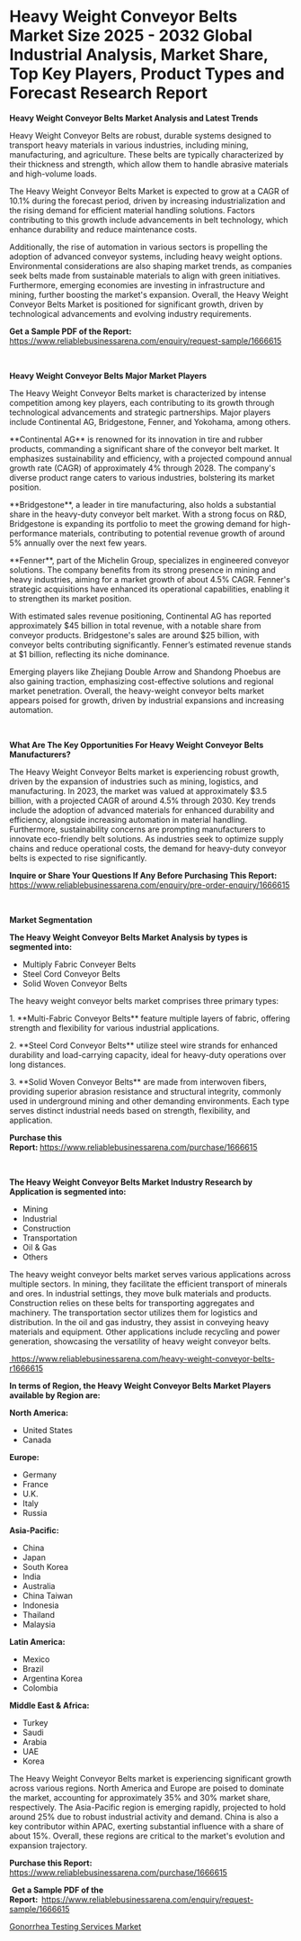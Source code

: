 <p><h1>Heavy Weight Conveyor Belts Market Size 2025 - 2032 Global Industrial Analysis, Market Share, Top Key Players, Product Types and Forecast Research Report</h1></p><p><strong>Heavy Weight Conveyor Belts Market Analysis and Latest Trends</strong></p>
<p><p>Heavy Weight Conveyor Belts are robust, durable systems designed to transport heavy materials in various industries, including mining, manufacturing, and agriculture. These belts are typically characterized by their thickness and strength, which allow them to handle abrasive materials and high-volume loads.</p><p>The Heavy Weight Conveyor Belts Market is expected to grow at a CAGR of 10.1% during the forecast period, driven by increasing industrialization and the rising demand for efficient material handling solutions. Factors contributing to this growth include advancements in belt technology, which enhance durability and reduce maintenance costs. </p><p>Additionally, the rise of automation in various sectors is propelling the adoption of advanced conveyor systems, including heavy weight options. Environmental considerations are also shaping market trends, as companies seek belts made from sustainable materials to align with green initiatives. Furthermore, emerging economies are investing in infrastructure and mining, further boosting the market's expansion. Overall, the Heavy Weight Conveyor Belts Market is positioned for significant growth, driven by technological advancements and evolving industry requirements.</p></p>
<p><strong>Get a Sample PDF of the Report:&nbsp;</strong> <a href="https://www.reliablebusinessarena.com/enquiry/request-sample/1666615?utm_campaign=2187&utm_medium=2&utm_source=Github&utm_content=ia&utm_term=08032025&utm_id=heavy-weight-conveyor-belts">https://www.reliablebusinessarena.com/enquiry/request-sample/1666615</a></p>
<p>&nbsp;</p>
<p><strong>Heavy Weight Conveyor Belts Major Market Players</strong></p>
<p><p>The Heavy Weight Conveyor Belts market is characterized by intense competition among key players, each contributing to its growth through technological advancements and strategic partnerships. Major players include Continental AG, Bridgestone, Fenner, and Yokohama, among others.</p><p>**Continental AG** is renowned for its innovation in tire and rubber products, commanding a significant share of the conveyor belt market. It emphasizes sustainability and efficiency, with a projected compound annual growth rate (CAGR) of approximately 4% through 2028. The company's diverse product range caters to various industries, bolstering its market position.</p><p>**Bridgestone**, a leader in tire manufacturing, also holds a substantial share in the heavy-duty conveyor belt market. With a strong focus on R&D, Bridgestone is expanding its portfolio to meet the growing demand for high-performance materials, contributing to potential revenue growth of around 5% annually over the next few years.</p><p>**Fenner**, part of the Michelin Group, specializes in engineered conveyor solutions. The company benefits from its strong presence in mining and heavy industries, aiming for a market growth of about 4.5% CAGR. Fenner's strategic acquisitions have enhanced its operational capabilities, enabling it to strengthen its market position.</p><p>With estimated sales revenue positioning, Continental AG has reported approximately $45 billion in total revenue, with a notable share from conveyor products. Bridgestone's sales are around $25 billion, with conveyor belts contributing significantly. Fenner’s estimated revenue stands at $1 billion, reflecting its niche dominance.</p><p>Emerging players like Zhejiang Double Arrow and Shandong Phoebus are also gaining traction, emphasizing cost-effective solutions and regional market penetration. Overall, the heavy-weight conveyor belts market appears poised for growth, driven by industrial expansions and increasing automation.</p></p>
<p>&nbsp;</p>
<p><strong>What Are The Key Opportunities For Heavy Weight Conveyor Belts Manufacturers?</strong></p>
<p><p>The Heavy Weight Conveyor Belts market is experiencing robust growth, driven by the expansion of industries such as mining, logistics, and manufacturing. In 2023, the market was valued at approximately $3.5 billion, with a projected CAGR of around 4.5% through 2030. Key trends include the adoption of advanced materials for enhanced durability and efficiency, alongside increasing automation in material handling. Furthermore, sustainability concerns are prompting manufacturers to innovate eco-friendly belt solutions. As industries seek to optimize supply chains and reduce operational costs, the demand for heavy-duty conveyor belts is expected to rise significantly.</p></p>
<p><strong>Inquire or Share Your Questions If Any Before Purchasing This Report:</strong> <a href="https://www.reliablebusinessarena.com/enquiry/pre-order-enquiry/1666615?utm_campaign=2187&utm_medium=2&utm_source=Github&utm_content=ia&utm_term=08032025&utm_id=heavy-weight-conveyor-belts">https://www.reliablebusinessarena.com/enquiry/pre-order-enquiry/1666615</a></p>
<p>&nbsp;</p>
<p><strong>Market Segmentation</strong></p>
<p><strong>The Heavy Weight Conveyor Belts Market Analysis by types is segmented into:</strong></p>
<p><ul><li>Multiply Fabric Conveyer Belts</li><li>Steel Cord Conveyor Belts</li><li>Solid Woven Conveyor Belts</li></ul></p>
<p><p>The heavy weight conveyor belts market comprises three primary types: </p><p>1. **Multi-Fabric Conveyor Belts** feature multiple layers of fabric, offering strength and flexibility for various industrial applications. </p><p>2. **Steel Cord Conveyor Belts** utilize steel wire strands for enhanced durability and load-carrying capacity, ideal for heavy-duty operations over long distances. </p><p>3. **Solid Woven Conveyor Belts** are made from interwoven fibers, providing superior abrasion resistance and structural integrity, commonly used in underground mining and other demanding environments. Each type serves distinct industrial needs based on strength, flexibility, and application.</p></p>
<p><strong>Purchase this Report:&nbsp;</strong><a href="https://www.reliablebusinessarena.com/purchase/1666615?utm_campaign=2187&utm_medium=2&utm_source=Github&utm_content=ia&utm_term=08032025&utm_id=heavy-weight-conveyor-belts">https://www.reliablebusinessarena.com/purchase/1666615</a></p>
<p>&nbsp;</p>
<p><strong>The Heavy Weight Conveyor Belts Market Industry Research by Application is segmented into:</strong></p>
<p><ul><li>Mining</li><li>Industrial</li><li>Construction</li><li>Transportation</li><li>Oil & Gas</li><li>Others</li></ul></p>
<p><p>The heavy weight conveyor belts market serves various applications across multiple sectors. In mining, they facilitate the efficient transport of minerals and ores. In industrial settings, they move bulk materials and products. Construction relies on these belts for transporting aggregates and machinery. The transportation sector utilizes them for logistics and distribution. In the oil and gas industry, they assist in conveying heavy materials and equipment. Other applications include recycling and power generation, showcasing the versatility of heavy weight conveyor belts.</p></p>
<p><a href="https://www.reliablebusinessarena.com/heavy-weight-conveyor-belts-r1666615?utm_campaign=2187&utm_medium=2&utm_source=Github&utm_content=ia&utm_term=08032025&utm_id=heavy-weight-conveyor-belts">&nbsp;https://www.reliablebusinessarena.com/heavy-weight-conveyor-belts-r1666615</a></p>
<p><strong>In terms of Region, the Heavy Weight Conveyor Belts Market Players available by Region are:</strong></p>
<p>
    <p> <strong> North America: </strong>
        <ul>
            <li>United States</li>
            <li>Canada</li>
        </ul>
        </p> 
    <p> <strong> Europe: </strong>
        <ul>
            <li>Germany</li>
            <li>France</li>
            <li>U.K.</li>
            <li>Italy</li>
            <li>Russia</li>
        </ul>
        </p> 
    <p> <strong> Asia-Pacific: </strong>
        <ul>
            <li>China</li>
            <li>Japan</li>
            <li>South Korea</li>
            <li>India</li>
            <li>Australia</li>
            <li>China Taiwan</li>
            <li>Indonesia</li>
            <li>Thailand</li>
            <li>Malaysia</li>
        </ul>
        </p> 
    <p> <strong> Latin America: </strong>
        <ul>
            <li>Mexico</li>
            <li>Brazil</li>
            <li>Argentina Korea</li>
            <li>Colombia</li>
        </ul>
        </p> 
    <p> <strong> Middle East & Africa: </strong>
        <ul>
            <li>Turkey</li>
            <li>Saudi</li>
            <li>Arabia</li>
            <li>UAE</li>
            <li>Korea</li>
        </ul>
    </p>
    </p>
<p><p>The Heavy Weight Conveyor Belts market is experiencing significant growth across various regions. North America and Europe are poised to dominate the market, accounting for approximately 35% and 30% market share, respectively. The Asia-Pacific region is emerging rapidly, projected to hold around 25% due to robust industrial activity and demand. China is also a key contributor within APAC, exerting substantial influence with a share of about 15%. Overall, these regions are critical to the market's evolution and expansion trajectory.</p></p>
<p><strong>Purchase this Report: </strong><a href="https://www.reliablebusinessarena.com/purchase/1666615?utm_campaign=2187&utm_medium=2&utm_source=Github&utm_content=ia&utm_term=08032025&utm_id=heavy-weight-conveyor-belts">https://www.reliablebusinessarena.com/purchase/1666615</a></p>
<p>&nbsp;<strong>Get a Sample PDF of the Report:&nbsp;&nbsp;</strong><a href="https://www.reliablebusinessarena.com/enquiry/request-sample/1666615?utm_campaign=2187&utm_medium=2&utm_source=Github&utm_content=ia&utm_term=08032025&utm_id=heavy-weight-conveyor-belts">https://www.reliablebusinessarena.com/enquiry/request-sample/1666615</a></p>
<p><strong></strong></p>
<p><p><a href="https://github.com/mauripalmi/Market-Research-Report-List-6/blob/main/gonorrhea-testing-services-market.md?utm_campaign=2187&utm_medium=2&utm_source=Github&utm_content=ia&utm_term=08032025&utm_id=heavy-weight-conveyor-belts">Gonorrhea Testing Services Market</a></p></p>